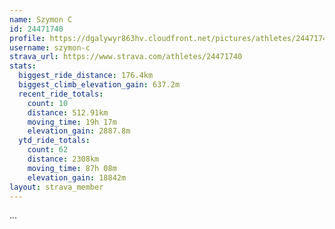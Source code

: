 ```yaml
---
name: Szymon C
id: 24471740
profile: https://dgalywyr863hv.cloudfront.net/pictures/athletes/24471740/7213253/2/large.jpg
username: szymon-c
strava_url: https://www.strava.com/athletes/24471740
stats:
  biggest_ride_distance: 176.4km
  biggest_climb_elevation_gain: 637.2m
  recent_ride_totals:
    count: 10
    distance: 512.91km
    moving_time: 19h 17m
    elevation_gain: 2887.8m
  ytd_ride_totals:
    count: 62
    distance: 2308km
    moving_time: 87h 08m
    elevation_gain: 18842m
layout: strava_member
--- 
```

...
